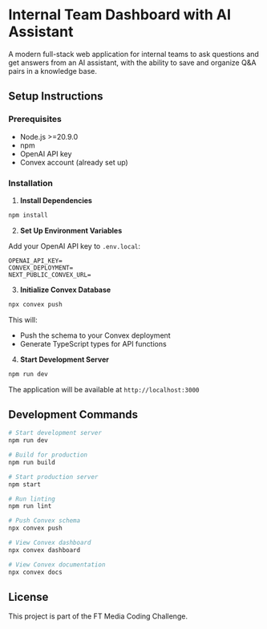 # Internal Team Dashboard with AI Assistant

A modern full-stack web application for internal teams to ask questions and get answers from an AI assistant, with the ability to save and organize Q&A pairs in a knowledge base.

## Setup Instructions

### Prerequisites

- Node.js >=20.9.0
- npm
- OpenAI API key
- Convex account (already set up)

### Installation

1. **Install Dependencies**

```bash
npm install
```

2. **Set Up Environment Variables**

Add your OpenAI API key to `.env.local`:

```
OPENAI_API_KEY=
CONVEX_DEPLOYMENT=
NEXT_PUBLIC_CONVEX_URL=
```

3. **Initialize Convex Database**

```bash
npx convex push
```

This will:

- Push the schema to your Convex deployment
- Generate TypeScript types for API functions

4. **Start Development Server**

```bash
npm run dev
```

The application will be available at `http://localhost:3000`

## Development Commands

```bash
# Start development server
npm run dev

# Build for production
npm run build

# Start production server
npm start

# Run linting
npm run lint

# Push Convex schema
npx convex push

# View Convex dashboard
npx convex dashboard

# View Convex documentation
npx convex docs
```

## License

This project is part of the FT Media Coding Challenge.

